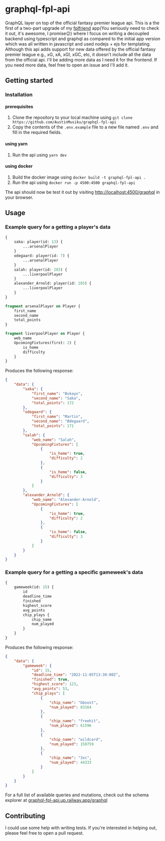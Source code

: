 # graphql-fpl-api

GraphQL layer on top of the official fantasy premier league api.
This is a the first of a two-part upgrade of my [fplfriend](https://fplfriend.up.railway.app/) app(You seriously need to check it out, it's awesome, I promise😉) where I focus on writing a decoupled backend using typescript and graphql as compared to the initial app version which was all written in javascript and used nodejs + ejs for templating. Although this api adds support for new data offered by the official fantasy premier league e.g., xG, xA, xGI, xGC, etc, it doesn't include all the data from the official api. I'll be adding more data as I need it for the frontend. If you need more data, feel free to open an issue and I'll add it.

## Getting started

### Installation

#### prerequisites

1. Clone the repository to your local machine using `git clone https://github.com/AustinMusiku/graphql-fpl-api`
2. Copy the contents of the `.env.example` file to a new file named `.env` and fill in the required fields.

#### using yarn

1. Run the api using `yarn dev`

#### using docker

1. Build the docker image using `docker build -t graphql-fpl-api .`
2. Run the api using `docker run -p 4500:4500 graphql-fpl-api`

The api should now be test it out by visiting [http://localhost:4500/graphql](http://localhost:4500/graphql) in your browser.

## Usage

### Example query for a getting a player's data

```graphql
{
	saka: player(id: 13) {
		...arsenalPlayer
	}
	odegaard: player(id: 7) {
		...arsenalPlayer
	}
	salah: player(id: 283) {
		...liverpoolPlayer
	}
	alexander_Arnold: player(id: 285) {
		...liverpoolPlayer
	}
}

fragment arsenalPlayer on Player {
	first_name
	second_name
	total_points
}

fragment liverpoolPlayer on Player {
	web_name
	UpcomingFixtures(first: 2) {
		is_home
		difficulty
	}
}
```

Produces the following response:

```json
{
	"data": {
		"saka": {
			"first_name": "Bukayo",
			"second_name": "Saka",
			"total_points": 172
		},
		"odegaard": {
			"first_name": "Martin",
			"second_name": "Ødegaard",
			"total_points": 171
		},
		"salah": {
			"web_name": "Salah",
			"UpcomingFixtures": [
				{
					"is_home": true,
					"difficulty": 2
				},
				{
					"is_home": false,
					"difficulty": 3
				}
			]
		},
		"alexander_Arnold": {
			"web_name": "Alexander-Arnold",
			"UpcomingFixtures": [
				{
					"is_home": true,
					"difficulty": 2
				},
				{
					"is_home": false,
					"difficulty": 3
				}
			]
		}
	}
}
```

### Example query for a getting a specific gameweek's data

```graphql
{
	gameweek(id: 15) {
		id
		deadline_time
		finished
		highest_score
		avg_points
		chip_plays {
			chip_name
			num_played
		}
	}
}
```

Produces the following response:

```json
{
	"data": {
		"gameweek": {
			"id": 15,
			"deadline_time": "2022-11-05T13:30:00Z",
			"finished": true,
			"highest_score": 123,
			"avg_points": 53,
			"chip_plays": [
				{
					"chip_name": "bboost",
					"num_played": 83164
				},
				{
					"chip_name": "freehit",
					"num_played": 61596
				},
				{
					"chip_name": "wildcard",
					"num_played": 150759
				},
				{
					"chip_name": "3xc",
					"num_played": 44333
				}
			]
		}
	}
}
```

For a full list of available queries and mutations, check out the schema explorer at [graphql-fpl-api.up.railway.app/graphql](https://graphql-fpl-api.up.railway.app/graphql)

## Contributing

I could use some help with writing tests. If you're interested in helping out, please feel free to open a pull request.
